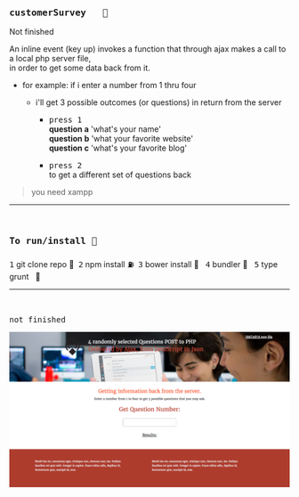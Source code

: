 ### <kbd>customerSurvey &nbsp; :rocket:</kbd> 
  Not finished     
  
  An inline event (key up) invokes a function that through ajax makes a call to a local php server file,      
  in order to get some data back from it.     
  - for example: if i enter a number from 1 thru four       
    - i'll get 3 possible outcomes (or questions) in return from the server       
  
        - <kbd>press 1</kbd>       
            **question a** 'what's your name'        
            **question b** 'what your favorite website'       
            **question c** 'what's your favorite blog'        
            
        - <kbd>press 2</kbd>        
            to get a different set of questions back        
  


> you need xampp 

<hr />
<br />


### <kbd>To run/install :key:</kbd> 
<kbd>1</kbd> git clone repo :moyai:&nbsp;
<kbd>2</kbd> npm install :fuelpump:&nbsp;
<kbd>3</kbd> bower install :izakaya_lantern: &nbsp;
<kbd>4</kbd> bundler :construction:&nbsp;&nbsp;
<kbd>5</kbd> type grunt  &nbsp;&nbsp;:checkered_flag:





<hr />
  
<br />
  
<kbd>not finished</kbd> 

![one](layoutUpdate1.png)

